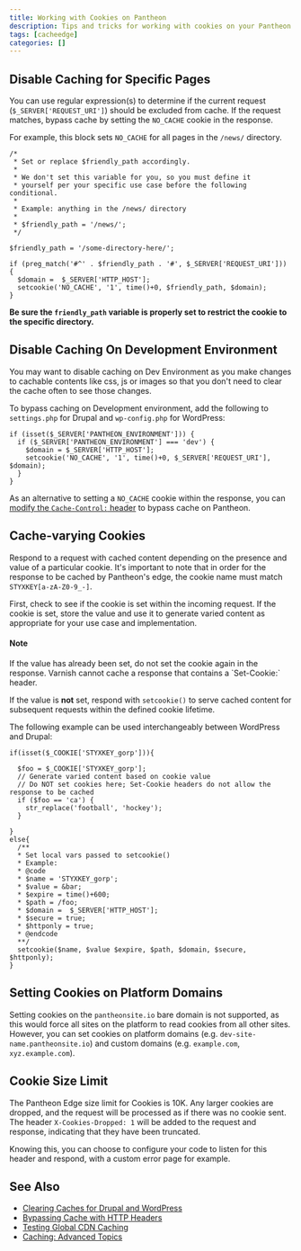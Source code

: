 ```yaml
---
title: Working with Cookies on Pantheon
description: Tips and tricks for working with cookies on your Pantheon Drupal and WordPress sites.
tags: [cacheedge]
categories: []
---
```


## Disable Caching for Specific Pages
You can use regular expression(s) to determine if the current request (`$_SERVER['REQUEST_URI']`) should be excluded from cache. If the request matches, bypass cache by setting the `NO_CACHE` cookie in the response.

For example, this block sets `NO_CACHE` for all pages in the `/news/` directory.


```
/*
 * Set or replace $friendly_path accordingly.
 *
 * We don't set this variable for you, so you must define it
 * yourself per your specific use case before the following conditional.
 *
 * Example: anything in the /news/ directory
 *
 * $friendly_path = '/news/';
 */

$friendly_path = '/some-directory-here/';

if (preg_match('#^' . $friendly_path . '#', $_SERVER['REQUEST_URI'])) {
  $domain =  $_SERVER['HTTP_HOST'];
  setcookie('NO_CACHE', '1', time()+0, $friendly_path, $domain);
}
```


**Be sure the `friendly_path` variable is properly set to restrict the cookie to the specific directory.**

## Disable Caching On Development Environment
You may want to disable caching on Dev Environment as you make changes to cachable contents like css, js or images so that you don't need to clear the cache often to see those changes.

To bypass caching on Development environment, add the following to `settings.php` for Drupal and `wp-config.php` for WordPress:
```
if (isset($_SERVER['PANTHEON_ENVIRONMENT'])) {
  if ($_SERVER['PANTHEON_ENVIRONMENT'] === 'dev') {
    $domain = $_SERVER['HTTP_HOST'];
    setcookie('NO_CACHE', '1', time()+0, $_SERVER['REQUEST_URI'], $domain);
  }
}
```

As an alternative to setting a `NO_CACHE` cookie within the response, you can [modify the `Cache-Control:` header](/docs/cache-control) to bypass cache on Pantheon.


## Cache-varying Cookies
Respond to a request with cached content depending on the presence and value of a particular cookie. It's important to note that in order for the response to be cached by Pantheon's edge, the cookie name must match `STYXKEY[a-zA-Z0-9_-]`.

First, check to see if the cookie is set within the incoming request. If the cookie is set, store the value and use it to generate varied content as appropriate for your use case and implementation.

<div class="alert alert-info" role="alert">
<h4 class="info">Note</h4>
<p markdown="1">If the value has already been set, do not set the cookie again in the response. Varnish cannot cache a response that contains a `Set-Cookie:` header.
</p></div>

If the value is **not** set, respond with `setcookie()` to serve cached content for subsequent requests within the defined cookie lifetime.

The following example can be used interchangeably between WordPress and Drupal:
```
if(isset($_COOKIE['STYXKEY_gorp'])){

  $foo = $_COOKIE['STYXKEY_gorp'];
  // Generate varied content based on cookie value
  // Do NOT set cookies here; Set-Cookie headers do not allow the response to be cached
  if ($foo == 'ca') {
    str_replace('football', 'hockey');
  }

}
else{
  /**
  * Set local vars passed to setcookie()
  * Example:
  * @code
  * $name = 'STYXKEY_gorp';
  * $value = &bar;
  * $expire = time()+600;
  * $path = /foo;
  * $domain =  $_SERVER['HTTP_HOST'];
  * $secure = true;
  * $httponly = true;
  * @endcode
  **/
  setcookie($name, $value $expire, $path, $domain, $secure, $httponly);
}
```

## Setting Cookies on Platform Domains
Setting cookies on the `pantheonsite.io` bare domain is not supported, as this would force all sites on the platform to read cookies from all other sites. However, you can set cookies on platform domains (e.g. `dev-site-name.pantheonsite.io`) and custom domains (e.g. `example.com`, `xyz.example.com`).

## Cookie Size Limit
The Pantheon Edge size limit for Cookies is 10K. Any larger cookies are dropped, and the request will be processed as if there was no cookie sent. The header `X-Cookies-Dropped: 1` will be added to the request and response, indicating that they have been truncated.

Knowing this, you can choose to configure your code to listen for this header and respond, with a custom error page for example.

## See Also
* [Clearing Caches for Drupal and WordPress](/docs/clear-caches/)
* [Bypassing Cache with HTTP Headers](/docs/cache-control)
* [Testing Global CDN Caching](/docs/test-global-cdn-caching/)
* [Caching: Advanced Topics](/docs/caching-advanced-topics/)
